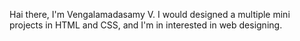 Hai there, I'm Vengalamadasamy V.  I would designed a multiple mini projects in HTML and CSS, and I'm in interested in web designing. 
